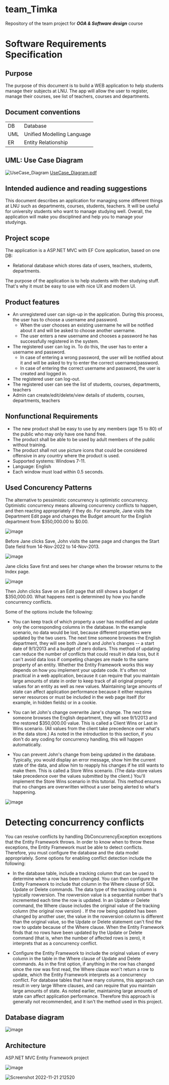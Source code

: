 # team_Timka
Repository of the team project for __*OOA &amp; Software design*__ course

# Software Requirements Specification
## Purpose
The purpose of this document is to build a WEB application to help students manage their subjects at LNU. The app will allow the user to register, manage their courses, see list of teachers, courses and departments.

## Document conventions

|      |                             |
| ---- | --------------------------- |
| DB   | Database                    |
| UML  | Unified Modelling Language  |
| ER   | Entity Relationship         |

## UML: Use Case Diagram
![UseCase_Diagram](https://user-images.githubusercontent.com/47561280/202564997-e10b2914-b429-4508-a2fa-92c71c4d5ebb.png)
[UseCase_Diagram.pdf](https://github.com/dashapenkova/team_Timka/files/10035851/UseCase_Diagram.pdf)

## Intended audience and reading suggestions
This document describes an application for managing some different things at LNU such as departments, courses, students, teachers. It will be useful for university students who want to manage studying well. Overall, the application will make you disciplined and help you to manage your studyings.

## Project scope

The application is a ASP.NET MVC with EF Core application, based on one DB:
- Relational database which stores data of users, teachers, students, departments.

The purpose of the application is to help students with ther studying stuff. That's why it must be easy to use with nice UX and modern UI.

## Product features

- An unregistered user can sign-up in the application. During this process, the user has to choose a username and password. 
  - When the user chooses an existing username he will be notified about it and will be asked to choose another username. 
  - The user enters a new username and chooses a password he has successfully registered in the system.
- The registered user can log in. To do this, the user has to enter a username and password.
  - In case of entering a wrong password, the user will be notified about it and will be asked to try to enter the correct username/password.
  - In case of entering the correct username and password, the user is created and logged in.
- The registered user can log-out.
- The registered user can see the list of students, courses, departments, teachers
- Admin can create/edit/delete/view details of students, courses, departments, teachers

## Nonfunctional Requirements
- The new product shall be easy to use by any members (age 15 to 80) of the public who may only have one hand free.
- The product shall be able to be used by adult members of the public without training.
- The product shall not use picture icons that could be considered offensive in any country where the product is used.
- Supported systems: Windows 7-11.
- Language: English
- Each window must load within 0.5 seconds.

## Used Concurency Patterns
The alternative to pessimistic concurrency is optimistic concurrency. Optimistic concurrency means allowing concurrency conflicts to happen, and then reacting appropriately if they do. For example, Jane visits the Department Edit page and changes the Budget amount for the English department from $350,000.00 to $0.00.

![image](https://user-images.githubusercontent.com/47561214/202406314-52c07d9d-5c18-4961-8587-39fdceed7233.png)

Before Jane clicks Save, John visits the same page and changes the Start Date field from 14-Nov-2022 to 14-Nov-2013.

![image](https://user-images.githubusercontent.com/47561214/202407538-59237b63-fd0e-4210-9888-989489048309.png)

Jane clicks Save first and sees her change when the browser returns to the Index page.

![image](https://user-images.githubusercontent.com/47561214/202406874-7b9cf159-9e35-4481-a414-894a4edf48b3.png)

Then John clicks Save on an Edit page that still shows a budget of $350,000.00. What happens next is determined by how you handle concurrency conflicts.

Some of the options include the following:

- You can keep track of which property a user has modified and update only the corresponding columns in the database.
  In the example scenario, no data would be lost, because different properties were updated by the two users. The next time someone browses the English department, they will see both Jane's and John's changes -- a start date of 9/1/2013 and a budget of zero dollars. This method of updating can reduce the number of conflicts that could result in data loss, but it can't avoid data loss if competing changes are made to the same property of an entity. Whether the Entity Framework works this way depends on how you implement your update code. It's often not practical in a web application, because it can require that you maintain large amounts of state in order to keep track of all original property values for an entity as well as new values. Maintaining large amounts of state can affect application performance because it either requires server resources or must be included in the web page itself (for example, in hidden fields) or in a cookie.

- You can let John's change overwrite Jane's change.
  The next time someone browses the English department, they will see 9/1/2013 and the restored $350,000.00 value. This is called a Client Wins or Last in Wins scenario. (All values from the client take precedence over what's in the data store.) As noted in the introduction to this section, if you don't do any coding for concurrency handling, this will happen automatically.

- You can prevent John's change from being updated in the database.
  Typically, you would display an error message, show him the current state of the data, and allow him to reapply his changes if he still wants to make them. This is called a Store Wins scenario. (The data-store values take precedence over the values submitted by the client.) You'll implement the Store Wins scenario in this tutorial. This method ensures that no changes are overwritten without a user being alerted to what's happening.

![image](https://user-images.githubusercontent.com/47561214/202407265-04a945db-f9f6-40dc-874a-e4399a1b507e.png)


# Detecting concurrency conflicts

You can resolve conflicts by handling DbConcurrencyException exceptions that the Entity Framework throws. In order to know when to throw these exceptions, the Entity Framework must be able to detect conflicts. Therefore, you must configure the database and the data model appropriately. Some options for enabling conflict detection include the following:

- In the database table, include a tracking column that can be used to determine when a row has been changed. You can then configure the Entity Framework to include that column in the Where clause of SQL Update or Delete commands.
  The data type of the tracking column is typically rowversion. The rowversion value is a sequential number that's incremented each time the row is updated. In an Update or Delete command, the Where clause includes the original value of the tracking column (the original row version) . If the row being updated has been changed by another user, the value in the rowversion column is different than the original value, so the Update or Delete statement can't find the row to update because of the Where clause. When the Entity Framework finds that no rows have been updated by the Update or Delete command (that is, when the number of affected rows is zero), it interprets that as a concurrency conflict.

- Configure the Entity Framework to include the original values of every column in the table in the Where clause of Update and Delete commands.
  As in the first option, if anything in the row has changed since the row was first read, the Where clause won't return a row to update, which the Entity Framework interprets as a concurrency conflict. For database tables that have many columns, this approach can result in very large Where clauses, and can require that you maintain large amounts of state. As noted earlier, maintaining large amounts of state can affect application performance. Therefore this approach is generally not recommended, and it isn't the method used in this project.

## Database diagram

![image](https://user-images.githubusercontent.com/47561143/202743079-d38fe884-c1d8-4769-9f48-8212aa8c2526.png)

## Architecture
ASP.NET MVC Entity Framework project 

![image](https://user-images.githubusercontent.com/47561214/203141547-6bcb6a1e-07d0-4b1e-84b5-93516b9386eb.png)

![Screenshot 2022-11-21 212520](https://user-images.githubusercontent.com/47561214/203142470-41025326-b698-4067-909d-0a9ad3ddd9dc.png)

